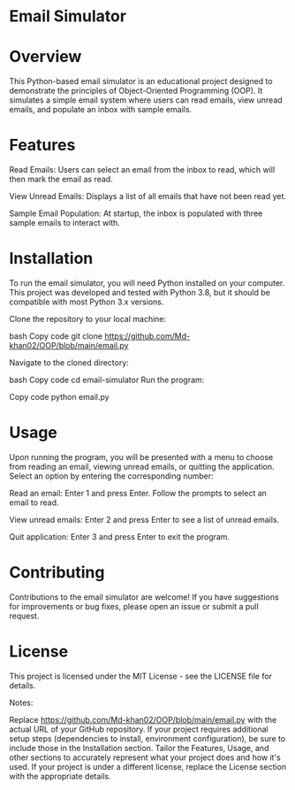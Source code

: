 # Email Simulator

# Overview

This Python-based email simulator is an educational project designed to demonstrate the principles of Object-Oriented Programming (OOP). It simulates a simple email system where users can read emails, view unread emails, and populate an inbox with sample emails.

# Features

Read Emails: Users can select an email from the inbox to read, which will then mark the email as read.

View Unread Emails: Displays a list of all emails that have not been read yet.

Sample Email Population: At startup, the inbox is populated with three sample emails to interact with.

# Installation

To run the email simulator, you will need Python installed on your computer. This project was developed and tested with Python 3.8, but it should be compatible with most Python 3.x versions.

Clone the repository to your local machine:

bash
Copy code
git clone https://github.com/Md-khan02/OOP/blob/main/email.py

Navigate to the cloned directory:

bash
Copy code
cd email-simulator
Run the program:

Copy code
python email.py

# Usage

Upon running the program, you will be presented with a menu to choose from reading an email, viewing unread emails, or quitting the application. Select an option by entering the corresponding number:

Read an email: Enter 1 and press Enter. Follow the prompts to select an email to read.

View unread emails: Enter 2 and press Enter to see a list of unread emails.

Quit application: Enter 3 and press Enter to exit the program.

# Contributing

Contributions to the email simulator are welcome! If you have suggestions for improvements or bug fixes, please open an issue or submit a pull request.

# License

This project is licensed under the MIT License - see the LICENSE file for details.

Notes:

Replace https://github.com/Md-khan02/OOP/blob/main/email.py with the actual URL of your GitHub repository.
If your project requires additional setup steps (dependencies to install, environment configuration), be sure to include those in the Installation section.
Tailor the Features, Usage, and other sections to accurately represent what your project does and how it's used.
If your project is under a different license, replace the License section with the appropriate details.
